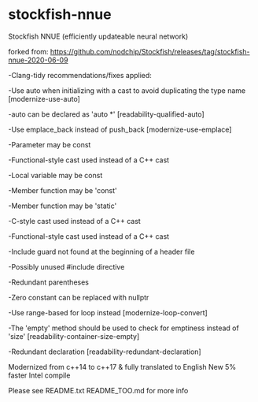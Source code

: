 # stockfish-nnue
Stockfish NNUE (efficiently updateable neural network)

forked from:
https://github.com/nodchip/Stockfish/releases/tag/stockfish-nnue-2020-06-09

-Clang-tidy recommendations/fixes applied:

-Use auto when initializing with a cast to avoid duplicating the type name [modernize-use-auto]

-auto can be declared as 'auto *' [readability-qualified-auto]

-Use emplace_back instead of push_back [modernize-use-emplace]

-Parameter may be const

-Functional-style cast used instead of a C++ cast

-Local variable may be const

-Member function may be 'const'

-Member function may be 'static'

-C-style cast used instead of a C++ cast

-Functional-style cast used instead of a C++ cast

-Include guard not found at the beginning of a header file

-Possibly unused #include directive

-Redundant parentheses

-Zero constant can be replaced with nullptr

-Use range-based for loop instead [modernize-loop-convert]

-The 'empty' method should be used to check for emptiness instead of 'size' [readability-container-size-empty]

-Redundant declaration [readability-redundant-declaration]


Modernized from c++14 to c++17 & fully translated to English
New 5% faster Intel compile

Please see
README.txt
README_TOO.md
for more info